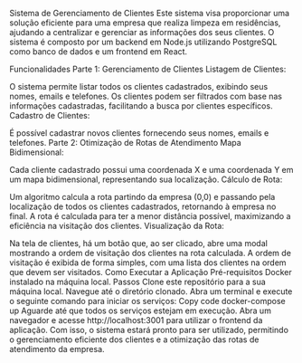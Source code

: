 Sistema de Gerenciamento de Clientes
Este sistema visa proporcionar uma solução eficiente para uma empresa que realiza limpeza em residências, ajudando a centralizar e gerenciar as informações dos seus clientes. O sistema é composto por um backend em Node.js utilizando PostgreSQL como banco de dados e um frontend em React.

Funcionalidades
Parte 1: Gerenciamento de Clientes
Listagem de Clientes:

O sistema permite listar todos os clientes cadastrados, exibindo seus nomes, emails e telefones.
Os clientes podem ser filtrados com base nas informações cadastradas, facilitando a busca por clientes específicos.
Cadastro de Clientes:

É possível cadastrar novos clientes fornecendo seus nomes, emails e telefones.
Parte 2: Otimização de Rotas de Atendimento
Mapa Bidimensional:

Cada cliente cadastrado possui uma coordenada X e uma coordenada Y em um mapa bidimensional, representando sua localização.
Cálculo de Rota:

Um algoritmo calcula a rota partindo da empresa (0,0) e passando pela localização de todos os clientes cadastrados, retornando à empresa no final.
A rota é calculada para ter a menor distância possível, maximizando a eficiência na visitação dos clientes.
Visualização da Rota:

Na tela de clientes, há um botão que, ao ser clicado, abre uma modal mostrando a ordem de visitação dos clientes na rota calculada.
A ordem de visitação é exibida de forma simples, com uma lista dos clientes na ordem que devem ser visitados.
Como Executar a Aplicação
Pré-requisitos
Docker instalado na máquina local.
Passos
Clone este repositório para a sua máquina local.
Navegue até o diretório clonado.
Abra um terminal e execute o seguinte comando para iniciar os serviços:
Copy code
docker-compose up
Aguarde até que todos os serviços estejam em execução.
Abra um navegador e acesse http://localhost:3001 para utilizar o frontend da aplicação.
Com isso, o sistema estará pronto para ser utilizado, permitindo o gerenciamento eficiente dos clientes e a otimização das rotas de atendimento da empresa.
